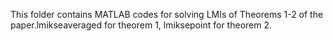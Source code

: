This folder contains MATLAB codes for solving LMIs of Theorems 1-2 of the paper.lmikseaveraged for theorem 1, lmiksepoint for theorem 2.
